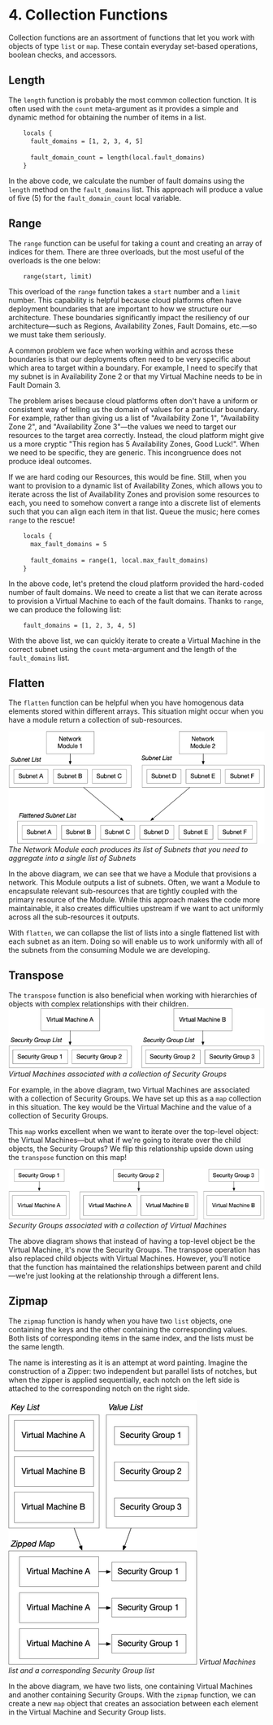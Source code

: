 # 4. Collection Functions

Collection functions are an assortment of functions that let you work with objects of type `list` or `map`. These contain everyday set-based operations, boolean checks, and accessors.

## Length

The `length` function is probably the most common collection function. It is often used with the `count` meta-argument as it provides a simple and dynamic method for obtaining the number of items in a list. 

```
	locals {
	  fault_domains = [1, 2, 3, 4, 5]
	
	  fault_domain_count = length(local.fault_domains)
	}
```

In the above code, we calculate the number of fault domains using the `length` method on the `fault_domains` list. This approach will produce a value of five (5) for the `fault_domain_count` local variable.

## Range
The `range` function can be useful for taking a count and creating an array of indices for them. There are three overloads, but the most useful of the overloads is the one below:

```
	range(start, limit)
```

This overload of the `range` function takes a `start` number and a `limit` number. This capability is helpful because cloud platforms often have deployment boundaries that are important to how we structure our architecture. These boundaries significantly impact the resiliency of our architecture—such as Regions, Availability Zones, Fault Domains, etc.—so we must take them seriously. 

A common problem we face when working within and across these boundaries is that our deployments often need to be very specific about which area to target within a boundary. For example, I need to specify that my subnet is in Availability Zone 2 or that my Virtual Machine needs to be in Fault Domain 3.

The problem arises because cloud platforms often don't have a uniform or consistent way of telling us the domain of values for a particular boundary. For example, rather than giving us a list of "Availability Zone 1", "Availability Zone 2", and "Availability Zone 3"—the values we need to target our resources to the target area correctly. Instead, the cloud platform might give us a more cryptic "This region has 5 Availability Zones, Good Luck!". When we need to be specific, they are generic. This incongruence does not produce ideal outcomes. 

If we are hard coding our Resources, this would be fine. Still, when you want to provision to a dynamic list of Availability Zones, which allows you to iterate across the list of Availability Zones and provision some resources to each, you need to somehow convert a range into a discrete list of elements such that you can align each item in that list. Queue the music; here comes `range` to the rescue!

```
	locals {
	  max_fault_domains = 5
	
	  fault_domains = range(1, local.max_fault_domains)
	}
```

In the above code, let's pretend the cloud platform provided the hard-coded number of fault domains. We need to create a list that we can iterate across to provision a Virtual Machine to each of the fault domains. Thanks to `range`, we can produce the following list:

```
	fault_domains = [1, 2, 3, 4, 5]
```

With the above list, we can quickly iterate to create a Virtual Machine in the correct subnet using the `count` meta-argument and the length of the `fault_domains` list.

## Flatten
The `flatten` function can be helpful when you have homogenous data elements stored within different arrays. This situation might occur when you have a module return a collection of sub-resources.

![Resource][image-1]
_The Network Module each produces its list of Subnets that you need to aggregate into a single list of Subnets_

In the above diagram, we can see that we have a Module that provisions a network. This Module outputs a list of subnets. Often, we want a Module to encapsulate relevant sub-resources that are tightly coupled with the primary resource of the Module. While this approach makes the code more maintainable, it also creates difficulties upstream if we want to act uniformly across all the sub-resources it outputs. 

With `flatten`, we can collapse the list of lists into a single flattened list with each subnet as an item. Doing so will enable us to work uniformly with all of the subnets from the consuming Module we are developing.

## Transpose
The `transpose` function is also beneficial when working with hierarchies of objects with complex relationships with their children.
![Resource][image-2]
_Virtual Machines associated with a collection of Security Groups_

For example, in the above diagram, two Virtual Machines are associated with a collection of Security Groups. We have set up this as a `map` collection in this situation. The key would be the Virtual Machine and the value of a collection of Security Groups.

This `map` works excellent when we want to iterate over the top-level object: the Virtual Machines—but what if we're going to iterate over the child objects, the Security Groups? We flip this relationship upside down using the `transpose` function on this map!

![Resource][image-3]
_Security Groups associated with a collection of Virtual Machines_

The above diagram shows that instead of having a top-level object be the Virtual Machine, it's now the Security Groups. The transpose operation has also replaced child objects with Virtual Machines. However, you'll notice that the function has maintained the relationships between parent and child—we're just looking at the relationship through a different lens.

## Zipmap
The `zipmap` function is handy when you have two `list` objects, one containing the keys and the other containing the corresponding values. Both lists of corresponding items in the same index, and the lists must be the same length.

The name is interesting as it is an attempt at word painting. Imagine the construction of a Zipper: two independent but parallel lists of notches, but when the zipper is applied sequentially, each notch on the left side is attached to the corresponding notch on the right side.

![Resource][image-4]
_Virtual Machines list and a corresponding Security Group list_

In the above diagram, we have two lists, one containing Virtual Machines and another containing Security Groups. With the `zipmap` function, we can create a new `map` object that creates an association between each element in the Virtual Machine and Security Group lists.

[image-1]:	../images/Function-Flatten.png
[image-2]:	../images/Function-Transpose-Pre.png
[image-3]:	../images/Function-Transpose-Post.png
[image-4]:	../images/Function-ZipMap.png